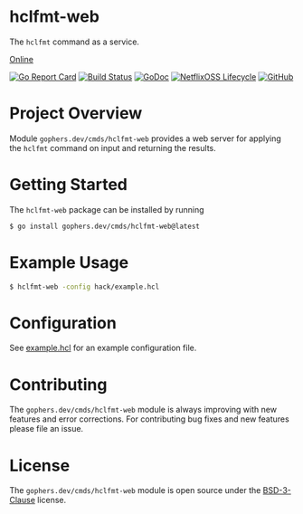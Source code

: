 hclfmt-web
==========

The `hclfmt` command as a service.

[Online](https://sethops1.net/hclfmt)

[![Go Report Card](https://goreportcard.com/badge/gophers.dev/cmds/hclfmt-web)](https://goreportcard.com/report/gophers.dev/cmds/hclfmt-web)
[![Build Status](https://travis-ci.com/shoenig/hclfmt-web.svg?branch=master)](https://travis-ci.com/shoenig/hclfmt-web)
[![GoDoc](https://godoc.org/gophers.dev/cmds/hclfmt-web?status.svg)](https://godoc.org/gophers.dev/cmds/hclfmt-web)
[![NetflixOSS Lifecycle](https://img.shields.io/osslifecycle/shoenig/hclfmt-web.svg)](OSSMETADATA)
[![GitHub](https://img.shields.io/github/license/shoenig/hclfmt-web.svg)](LICENSE)

# Project Overview

Module `gophers.dev/cmds/hclfmt-web` provides a web server for applying
the `hclfmt` command on input and returning the results.

# Getting Started

The `hclfmt-web` package can be installed by running
```bash
$ go install gophers.dev/cmds/hclfmt-web@latest
```

# Example Usage

```bash
$ hclfmt-web -config hack/example.hcl
```

# Configuration

See [example.hcl](hack/example.hcl) for an example configuration file.

# Contributing

The `gophers.dev/cmds/hclfmt-web` module is always improving with new features
and error corrections. For contributing bug fixes and new features please file an issue.

# License

The `gophers.dev/cmds/hclfmt-web` module is open source under the [BSD-3-Clause](LICENSE) license.
